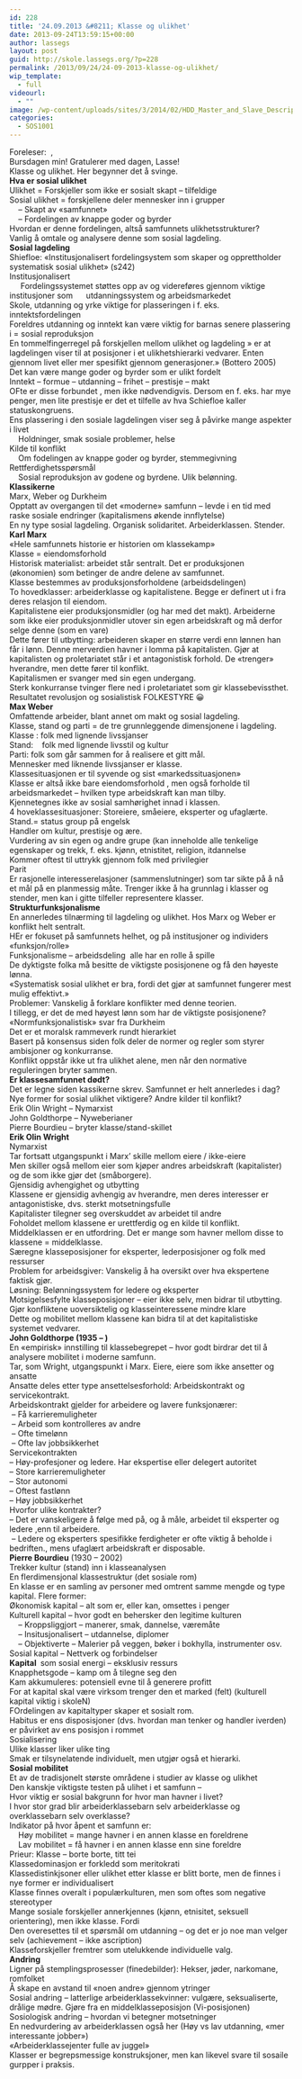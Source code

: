 ```yaml
---
id: 228
title: '24.09.2013 &#8211; Klasse og ulikhet'
date: 2013-09-24T13:59:15+00:00
author: lassegs
layout: post
guid: http://skole.lassegs.org/?p=228
permalink: /2013/09/24/24-09-2013-klasse-og-ulikhet/
wip_template:
  - full
videourl:
  - ""
image: /wp-content/uploads/sites/3/2014/02/HDD_Master_and_Slave_Description.jpg
categories:
  - SOS1001
---
```

<div>
  Foreleser:  ,
</div>

<div>
  Bursdagen min! Gratulerer med dagen, Lasse!
</div>

<div>
  Klasse og ulikhet. Her begynner det å svinge.
</div>

<div>
</div>

<div>
  <strong>Hva er sosial ulikhet</strong>
</div>

<div>
  Ulikhet = Forskjeller som ikke er sosialt skapt &#8211; tilfeldige
</div>

<div>
  Sosial ulikhet = forskjellene deler mennesker inn i grupper
</div>

<div>
      &#8211; Skapt av &laquo;samfunnet&raquo;
</div>

<div>
      &#8211; Fordelingen av knappe goder og byrder
</div>

<div>
  Hvordan er denne fordelingen, altså samfunnets ulikhetsstrukturer?
</div>

<div>
  Vanlig å omtale og analysere denne som sosial lagdeling.
</div>

<div>
</div>

<div>
  <strong>Sosial lagdeling</strong>
</div>

<div>
  Shiefloe: &laquo;Institusjonalisert fordelingsystem som skaper og opprettholder systematisk sosial ulikhet&raquo; (s242)
</div>

<div>
  Institusjonalisert
</div>

<div>
       Fordelingssystemet støttes opp av og videreføres gjennom viktige institusjoner som      utdanningssystem og arbeidsmarkedet
</div>

<div>
  Skole, utdanning og yrke viktige for plasseringen i f. eks. inntektsfordelingen
</div>

<div>
  Foreldres utdanning og inntekt kan være viktig for barnas senere plassering i = sosial reproduksjon
</div>

<div>
  En tommelfingerregel på forskjellen mellom ulikhet og lagdeling &raquo; er at lagdelingen viser til at posisjoner i et ulikhetshierarki vedvarer. Enten gjennom livet eller mer spesifikt gjennom generasjoner.&raquo; (Bottero 2005)
</div>

<div>
</div>

<!--more-->

<div>
  Det kan være mange goder og byrder som er ulikt fordelt
</div>

<div>
  Inntekt &#8211; formue &#8211; utdanning &#8211; frihet &#8211; prestisje &#8211; makt
</div>

<div>
  OFte er disse forbundet , men ikke nødvendigvis. Dersom en f. eks. har mye penger, men lite prestisje er det et tilfelle av hva Schiefloe kaller statuskongruens.
</div>

<div>
</div>

<div>
  Ens plassering i den sosiale lagdelingen viser seg å påvirke mange aspekter i livet
</div>

<div>
      Holdninger, smak sosiale problemer, helse
</div>

<div>
  Kilde til konflikt
</div>

<div>
      Om fodelingen av knappe goder og byrder, stemmegivning
</div>

<div>
  Rettferdighetsspørsmål
</div>

<div>
      Sosial reproduksjon av godene og byrdene. Ulik belønning.
</div>

<div>
</div>

<div>
  <strong>Klassikerne</strong>
</div>

<div>
  Marx, Weber og Durkheim
</div>

<div>
  Opptatt av overgangen til det &laquo;moderne&raquo; samfunn &#8211; levde i en tid med raske sosiale endringer (kapitalismens økende innflytelse)
</div>

<div>
  En ny type sosial lagdeling. Organisk solidaritet. Arbeiderklassen. Stender.
</div>

<div>
</div>

<div>
  <strong>Karl Marx</strong>
</div>

<div>
  &laquo;Hele samfunnets historie er historien om klassekamp&raquo;
</div>

<div>
  Klasse = eiendomsforhold
</div>

<div>
  Historisk materialist: arbeidet står sentralt. Det er produksjonen (økonomien) som betinger de andre delene av samfunnet.
</div>

<div>
  Klasse bestemmes av produksjonsforholdene (arbeidsdelingen)
</div>

<div>
</div>

<div>
  To hovedklasser: arbeiderklasse og kapitalistene. Begge er definert ut i fra deres relasjon til eiendom.
</div>

<div>
  Kapitalistene eier produksjonsmidler (og har med det makt). Arbeiderne som ikke eier produksjonmidler utover sin egen arbeidskraft og må derfor selge denne (som en vare)
</div>

<div>
  Dette fører til utbytting: arbeideren skaper en større verdi enn lønnen han får i lønn. Denne merverdien havner i lomma på kapitalisten. Gjør at kapitalisten og proletariatet står i et antagonistisk forhold. De &laquo;trenger&raquo; hverandre, men dette fører til konflikt.
</div>

<div>
</div>

<div>
  Kapitalismen er svanger med sin egen undergang.
</div>

<div>
  Sterk konkurranse tvinger flere ned i proletariatet som gir klassebevissthet. Resultatet revolusjon og sosialistisk FOLKESTYRE 😀
</div>

<div>
</div>

<div>
</div>

<div>
  <strong>Max Weber</strong>
</div>

<div>
  Omfattende arbeider, blant annet om makt og sosial lagdeling.
</div>

<div>
  Klasse, stand og parti = de tre grunnleggende dimensjonene i lagdeling.
</div>

<div>
  Klasse : folk med lignende livssjanser
</div>

<div>
  Stand:    folk med lignende livsstil og kultur
</div>

<div>
  Parti: folk som går sammen for å realisere et gitt mål.
</div>

<div>
</div>

<div>
  Mennesker med liknende livssjanser er klasse.
</div>

<div>
  Klassesituasjonen er til syvende og sist &laquo;markedssituasjonen&raquo;
</div>

<div>
</div>

<div>
  Klasse er altså ikke bare eiendomsforhold , men også forholde til arbeidsmarkedet &#8211; hvilken type arbeidskraft kan man tilby.
</div>

<div>
  Kjennetegnes ikke av sosial samhørighet innad i klassen.
</div>

<div>
  4 hoveklassesituasjoner: Storeiere, småeiere, eksperter og ufaglærte.
</div>

<div>
</div>

<div>
  Stand.= status group på engelsk
</div>

<div>
  Handler om kultur, prestisje og ære.
</div>

<div>
  Vurdering av sin egen og andre grupe (kan inneholde alle tenkelige egenskaper og trekk, f. eks. kjønn, etnistitet, religion, itdannelse
</div>

<div>
  Kommer oftest til uttrykk gjennom folk med privilegier
</div>

<div>
</div>

<div>
  Parit
</div>

<div>
  Er rasjonelle interesserelasjoner (sammenslutninger) som tar sikte på å nå et mål på en planmessig måte. Trenger ikke å ha grunnlag i klasser og stender, men kan i gitte tilfeller representere klasser.
</div>

<div>
</div>

<div>
  <strong>Strukturfunksjonalisme</strong>
</div>

<div>
  En annerledes tilnærming til lagdeling og ulikhet. Hos Marx og Weber er konflikt helt sentralt.
</div>

<div>
  HEr er fokuset på samfunnets helhet, og på institusjoner og individers &laquo;funksjon/rolle&raquo;
</div>

<div>
  Funksjonalisme &#8211; arbeidsdeling  alle har en rolle å spille
</div>

<div>
  De dyktigste folka må besitte de viktigste posisjonene og få den høyeste lønna.
</div>

<div>
  &laquo;Systematisk sosial ulikhet er bra, fordi det gjør at samfunnet fungerer mest mulig effektivt.&raquo;
</div>

<div>
  Problemer: Vanskelig å forklare konflikter med denne teorien.
</div>

<div>
  I tillegg, er det de med høyest lønn som har de viktigste posisjonene?
</div>

<div>
</div>

<div>
  &laquo;Normfunksjonalistisk&raquo; svar fra Durkheim
</div>

<div>
  Det er et moralsk rammeverk rundt hierarkiet
</div>

<div>
  Basert på konsensus siden folk deler de normer og regler som styrer ambisjoner og konkurranse.
</div>

<div>
  Konflikt oppstår ikke ut fra ulikhet alene, men når den normative reguleringen bryter sammen.
</div>

<div>
</div>

<div>
  <strong>Er klassesamfunnet dødt?</strong>
</div>

<div>
  Det er legne siden kassikerne skrev. Samfunnet er helt annerledes i dag? Nye former for sosial ulikhet viktigere? Andre kilder til konflikt?
</div>

<div>
</div>

<div>
  Erik Olin Wright &#8211; Nymarxist
</div>

<div>
  John Goldthorpe &#8211; Nyweberianer
</div>

<div>
  Pierre Bourdieu &#8211; bryter klasse/stand-skillet
</div>

<div>
</div>

<div>
  <strong>Erik Olin Wright</strong>
</div>

<div>
  Nymarxist
</div>

<div>
  Tar fortsatt utgangspunkt i Marx&#8217; skille mellom eiere / ikke-eiere
</div>

<div>
  Men skiller også mellom eier som kjøper andres arbeidskraft (kapitalister) og de som ikke gjør det (småborgere).
</div>

<div>
  Gjensidig avhengighet og utbytting
</div>

<div>
  Klassene er gjensidig avhengig av hverandre, men deres interesser er antagonistiske, dvs. sterkt motsetningsfulle
</div>

<div>
  Kapitalister tilegner seg overskuddet av arbeidet til andre
</div>

<div>
  Foholdet mellom klassene er urettferdig og en kilde til konflikt.
</div>

<div>
</div>

<div>
  Middelklassen er en utfordring. Det er mange som havner mellom disse to klassene = middelklasse.
</div>

<div>
  Særegne klasseposisjoner for eksperter, lederposisjoner og folk med ressurser
</div>

<div>
</div>

<div>
  Problem for arbeidsgiver: Vanskelig å ha oversikt over hva ekspertene faktisk gjør.
</div>

<div>
  Løsning: Belønningssystem for ledere og eksperter
</div>

<div>
  Motsigelsesfylte klasseposisjoner &#8211; eier ikke selv, men bidrar til utbytting.
</div>

<div>
  Gjør konfliktene uoversiktelig og klasseinteressene mindre klare
</div>

<div>
  Dette og mobilitet mellom klassene kan bidra til at det kapitalistiske systemet vedvarer.
</div>

<div>
</div>

<div>
  <strong>John Goldthorpe (1935 &#8211; )</strong>
</div>

<div>
  En &laquo;empirisk&raquo; innstilling til klassebegrepet &#8211; hvor godt birdrar det til å analysere mobilitet i moderne samfunn.
</div>

<div>
  Tar, som Wright, utgangspunkt i Marx. Eiere, eiere som ikke ansetter og ansatte
</div>

<div>
  Ansatte deles etter type ansettelsesforhold: Arbeidskontrakt og servicekontrakt.
</div>

<div>
</div>

<div>
  Arbeidskontrakt gjelder for arbeidere og lavere funksjonærer:
</div>

<div>
   &#8211; Få karrieremuligheter
</div>

<div>
   &#8211; Arbeid som kontrolleres av andre
</div>

<div>
   &#8211; Ofte timelønn
</div>

<div>
   &#8211; Ofte lav jobbsikkerhet
</div>

<div>
</div>

<div>
  Servicekontrakten
</div>

<div>
  &#8211; Høy-profesjoner og ledere. Har ekspertise eller delegert autoritet
</div>

<div>
  &#8211; Store karrieremuligheter
</div>

<div>
  &#8211; Stor autonomi
</div>

<div>
  &#8211; Oftest fastlønn
</div>

<div>
  &#8211; Høy jobbsikkerhet
</div>

<div>
</div>

<div>
  Hvorfor ulike kontrakter?
</div>

<div>
  &#8211; Det er vanskeligere å følge med på, og å måle, arbeidet til eksperter og ledere ,enn til arbeidere.
</div>

<div>
   &#8211; Ledere og eksperters spesifikke ferdigheter er ofte viktig å beholde i bedriften., mens ufaglært arbeidskraft er disposable.
</div>

<div>
</div>

<div>
  <strong>Pierre Bourdieu</strong> (1930 &#8211; 2002)
</div>

<div>
  Trekker kultur (stand) inn i klasseanalysen
</div>

<div>
  En flerdimensjonal klassestruktur (det sosiale rom)
</div>

<div>
  En klasse er en samling av personer med omtrent samme mengde og type kapital. Flere former:
</div>

<div>
  Økonomisk kapital &#8211; alt som er, eller kan, omsettes i penger
</div>

<div>
  Kulturell kapital &#8211; hvor godt en behersker den legitime kulturen
</div>

<div>
      &#8211; Kroppsliggjort &#8211; manerer, smak, dannelse, væremåte
</div>

<div>
      &#8211; Insitusjonalisert &#8211; utdannelse, diplomer
</div>

<div>
      &#8211; Objektiverte &#8211; Malerier på veggen, bøker i bokhylla, instrumenter osv.
</div>

<div>
  Sosial kapital &#8211; Nettverk og forbindelser
</div>

<div>
</div>

<div>
  <strong>Kapital </strong> som sosial energi &#8211; eksklusiv ressurs
</div>

<div>
  Knapphetsgode &#8211; kamp om å tilegne seg den
</div>

<div>
  Kam akkumuleres: potensiell evne til å generere profitt
</div>

<div>
  For at kapital skal være virksom trenger den et marked (felt) (kulturell kapital viktig i skoleN)
</div>

<div>
  FOrdelingen av kapitaltyper skaper et sosialt rom.
</div>

<div>
</div>

<div>
  Habitus er ens disposisjoner (dvs. hvordan man tenker og handler iverden) er påvirket av ens posisjon i rommet
</div>

<div>
  Sosialisering
</div>

<div>
  Ulike klasser liker ulike ting
</div>

<div>
  Smak er tilsynelatende individuelt, men utgjør også et hierarki.
</div>

<div>
</div>

<div>
  <strong>Sosial mobilitet</strong>
</div>

<div>
  Et av de tradisjonelt største områdene i studier av klasse og ulikhet
</div>

<div>
  Den kanskje viktigste testen på ulihet i et samfunn &#8211;
</div>

<div>
  Hvor viktig er sosial bakgrunn for hvor man havner i livet?
</div>

<div>
  I hvor stor grad blir arbeiderklassebarn selv arbeiderklasse og overklassebarn selv overklasse?
</div>

<div>
  Indikator på hvor åpent et samfunn er:
</div>

<div>
      Høy mobilitet = mange havner i en annen klasse en foreldrene
</div>

<div>
      Lav mobilitet = få havner i en annen klasse enn sine foreldre
</div>

<div>
</div>

<div>
  Prieur: Klasse &#8211; borte borte, titt tei
</div>

<div>
  Klassedominasjon er forkledd som meritokrati
</div>

<div>
  Klassedistinkjsoner eller ulikhet etter klasse er blitt borte, men de finnes i nye former er individualisert
</div>

<div>
  Klasse finnes overalt i populærkulturen, men som oftes som negative stereotyper
</div>

<div>
  Mange sosiale forskjeller annerkjennes (kjønn, etnisitet, seksuell orientering), men ikke klasse. Fordi
</div>

<div>
  Den overesettes til et spørsmål om utdanning &#8211; og det er jo noe man velger selv (achievement &#8211; ikke ascription)
</div>

<div>
  Klasseforskjeller fremtrer som utelukkende individuelle valg.
</div>

<div>
</div>

<div>
  <strong>Andring</strong>
</div>

<div>
  Ligner på stemplingsprosesser (finedebilder): Hekser, jøder, narkomane, romfolket
</div>

<div>
  Å skape en avstand til &laquo;noen andre&raquo; gjennom ytringer
</div>

<div>
  Sosial andring &#8211; latterlige arbeiderklassekvinner: vulgære, seksualiserte, drålige mødre. Gjøre fra en middelklasseposisjon (Vi-posisjonen)
</div>

<div>
  Sosiologisk andring &#8211; hvordan vi betegner motsetninger
</div>

<div>
  En nedvurdering av arbeiderklassen også her (Høy vs lav utdanning, &laquo;mer interessante jobber&raquo;)
</div>

<div>
  &laquo;Arbeiderklassejenter fulle av juggel&raquo;
</div>

<div>
  Klasser er begrepsmessige konstruksjoner, men kan likevel svare til sosaile gurpper i praksis.
</div>